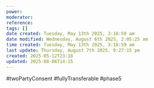 ```yaml
---
power: 
moderator: 
reference: 
tags: []
date created: Tuesday, May 13th 2025, 3:18:59 am
date modified: Wednesday, August 6th 2025, 2:05:25 am
time created: Tuesday, May 13th 2025, 3:18:59 am
last update: Thursday, August 7th 2025, 9:27:15 pm
created: 2025-05-12T23:18
updated: 2025-08-06T14:15
---
```

#twoPartyConsent #fullyTransferable  #phase5 
